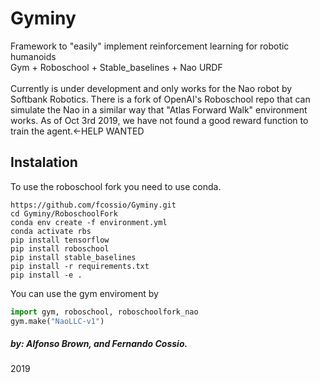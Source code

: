 # Gyminy
Framework to "easily" implement reinforcement learning for robotic humanoids<br/>
Gym + Roboschool + Stable_baselines + Nao URDF
<br/>
<br/>
Currently is under development and only works for the Nao robot by Softbank Robotics.
There is a fork of OpenAI's Roboschool repo that can simulate the Nao in a similar way that "Atlas Forward Walk" environment works. As of Oct 3rd 2019, we have not found a good reward function to train the agent.<-HELP WANTED
<br/>
## Instalation
To use the roboschool fork you need to use conda.
```
https://github.com/fcossio/Gyminy.git
cd Gyminy/RoboschoolFork
conda env create -f environment.yml
conda activate rbs
pip install tensorflow
pip install roboschool
pip install stable_baselines
pip install -r requirements.txt
pip install -e .
```

You can use the gym enviroment by
```python
import gym, roboschool, roboschoolfork_nao
gym.make("NaoLLC-v1")
```
##### _by: Alfonso Brown, and Fernando Cossio._ <br/>
2019
